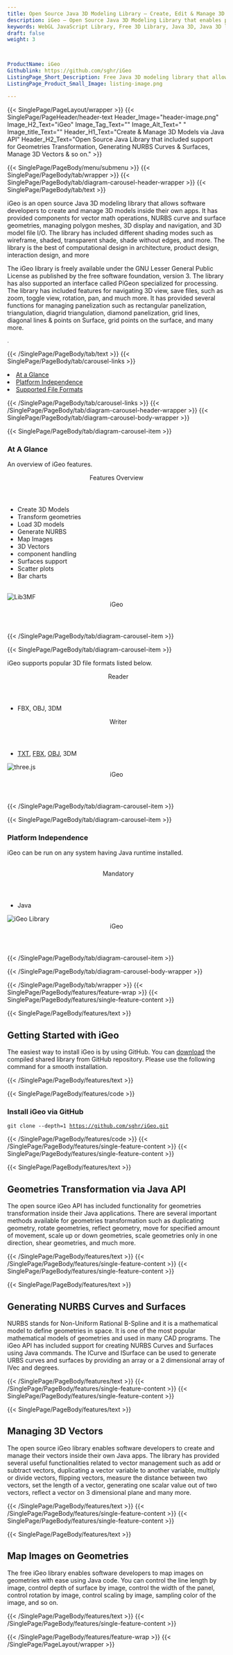 ```yaml
---
title: Open Source Java 3D Modeling Library – Create, Edit & Manage 3D Models
description: iGeo – Open Source Java 3D Modeling Library that enables programmers to  perform geometries transformation, generating NURBS curves & surfaces & manage 3D bectors
keywords: WebGL JavaScript Library, Free 3D Library, Java 3D, Java 3D library, Java 3d Diagram, read 3D Files, write 3D Files, Open Source 3D library, Render 3D files, Open Source Java Library, NURBS curve support, surface geometries, managing polygon meshes, 3D display
draft: false
weight: 3



ProductName: iGeo
Githublink: https://github.com/sghr/iGeo
ListingPage_Short_Description: Free Java 3D modeling library that allows software developers to create and manage 3D models inside their own apps.
ListingPage_Product_Small_Image: listing-image.png 

---
```


{{< SinglePage/PageLayout/wrapper >}}
{{< SinglePage/PageHeader/header-text
Header_Image="header-image.png"
Image_H2_Text="iGeo"
Image_Tag_Text=""
Image_Alt_Text=" "
Image_title_Text=""
Header_H1_Text="Create & Manage 3D Models via Java API"
Header_H2_Text="Open Source Java Library that included support for Geometries Transformation, Generating NURBS Curves & Surfaces, Manage 3D Vectors & so on." >}}

{{< SinglePage/PageBody/menu/submenu >}}
{{< SinglePage/PageBody/tab/wrapper >}}
{{< SinglePage/PageBody/tab/diagram-carousel-header-wrapper >}}
{{< SinglePage/PageBody/tab/text >}}



<p>iGeo is an open source Java 3D modeling library that allows software developers to create and manage 3D models inside their own apps. It has provided components for vector math operations, NURBS curve and surface geometries, managing polygon meshes, 3D display and navigation, and 3D model file I/O. The library has included different shading modes such as wireframe, shaded, transparent shade, shade without edges, and more. The library is the best of computational design in architecture, product design, interaction design, and more</p>
<p>The iGeo library is freely available under the GNU Lesser General Public License as published by the free software foundation, version 3. The library has also supported an interface called PiGeon specialized for processing. The library has included features for navigating 3D view, save files, such as zoom, toggle view, rotation, pan, and much more. It has provided several functions for managing panelization such as rectangular panelization, triangulation, diagrid triangulation, diamond panelization, grid lines, diagonal lines & points on Surface, grid points on the surface, and many more.</p>
<p><span style="font-size: 12.16px;">.</span></p>

{{< /SinglePage/PageBody/tab/text >}}
{{< SinglePage/PageBody/tab/carousel-links >}}

<li data-target="#diagramcarousel" data-slide-to="0"><a href="#">At a Glance</a></li>
<li data-target="#diagramcarousel" data-slide-to="2"><a href="#">Platform Independence</a></li>
<li data-target="#diagramcarousel" data-slide-to="1"><a class="activetab" href="#">Supported File Formats</a></li>


{{< /SinglePage/PageBody/tab/carousel-links >}}
{{< /SinglePage/PageBody/tab/diagram-carousel-header-wrapper >}}
{{< SinglePage/PageBody/tab/diagram-carousel-body-wrapper >}}

{{< SinglePage/PageBody/tab/diagram-carousel-item >}}
<h3>At A Glance</h3>
<p>An overview of iGeo features.</p>
<div class="diagram1 d1-poi">
<div class="d1-row">
<div class="d1-col d1-right"><header>Features Overview</header>
<ul>
<li>Create 3D Models</li>
<li>Transform geometries</li>
<li>Load 3D models</li>
<li>Generate NURBS</li>
<li>Map Images</li>
<li>3D Vectors</li>
<li>component handling</li>
<li>Surfaces support</li>
<li>Scatter plots</li>
<li>Bar charts</li>
</ul>
</div>
<!--/left-->
<div class="d1-col d1-right"> </div>
</div>
<div class="d1-logo"><img class="bg-dark" src='listing-image.png' alt="Lib3MF"><header>iGeo</header><footer><small></small></footer></div>
<!--/logo--></div>
<!--/diagram1-->
{{< /SinglePage/PageBody/tab/diagram-carousel-item >}}

{{< SinglePage/PageBody/tab/diagram-carousel-item >}}
<p>iGeo supports popular 3D file formats listed below.</p>
<div class="diagram1 d2  d1-poi">
<div class="d1-row">
<div class="d1-col d1-left"><header><i class="fa fa-arrows-v "> </i> Reader</header>
<ul>
<li><span class="aCOpRe">FBX, OBJ, 3DM</span></li>
</ul>
</div>
<!--/left-->
<div class="d1-col d1-right"><header><i class="fa  fa-long-arrow-down"> </i> Writer</header>
<ul>
<li><a href="https://docs.fileformat.com/word-processing/txt/">TXT</a>, <a href="https://docs.fileformat.com/3d/fbx/">FBX</a><span class="aCOpRe">, <a href="https://docs.fileformat.com/3d/obj/">OBJ</a>, 3DM</span></li>
</ul>
</div>
<!--/right--></div>
<!--/row-->
<div class="d1-logo"><img class="bg-dark" src='listing-image.png' alt="three.js"><header>iGeo</header><footer><small></small></footer></div>
<!--/logo--></div>
<!--/diagram2-->
{{< /SinglePage/PageBody/tab/diagram-carousel-item >}}

{{< SinglePage/PageBody/tab/diagram-carousel-item >}}
<h3>Platform Independence</h3>
<p>iGeo can be run on any system having Java runtime installed.</p>
<div class="diagram1 d1-poi">
<div class="d1-row">
<div class="d1-col d1-left"> </div>
<div class="d1-col d1-right"><header><i class="fa fa-cubes"> </i> Mandatory</header>
<ul>
<li>Java</li>
</ul>
</div>
<!--/left
<div class="d1-col d1-right">&nbsp;</div> --> <!--/right--></div>
<!--/row-->
<div class="d1-logo"><img class="bg-dark" src='listing-image.png' alt="iGeo Library"><header>iGeo</header><footer><small></small></footer></div>
<!--/logo--></div>
<!--/diagram2 -->
{{< /SinglePage/PageBody/tab/diagram-carousel-item >}}

{{< /SinglePage/PageBody/tab/diagram-carousel-body-wrapper >}}

{{< /SinglePage/PageBody/tab/wrapper >}}
{{< SinglePage/PageBody/features/feature-wrap >}}
{{< SinglePage/PageBody/features/single-feature-content >}}

{{< SinglePage/PageBody/features/text >}}
<h2 class="h2title">Getting Started with iGeo</h2>
<p>The easiest way to install iGeo is by using GitHub. You can <a href="https://github.com/sghr/iGeo/archive/master.zip">download</a> the compiled shared library from GitHub repository. Please use the following command for a smooth installation. </p>
{{< /SinglePage/PageBody/features/text >}}

{{< SinglePage/PageBody/features/code >}}
<h3><strong>Install iGeo via GitHub</strong></h3>
<pre><code class="html">git clone --depth=1 <a href="https://github.com/sghr/iGeo.git">https://github.com/sghr/iGeo.git</a> </code></pre>


{{< /SinglePage/PageBody/features/code >}}
{{< /SinglePage/PageBody/features/single-feature-content >}}
{{< SinglePage/PageBody/features/single-feature-content >}}

{{< SinglePage/PageBody/features/text >}}
<h2 class="h2title">Geometries Transformation via Java API</h2>
<p>The open source iGeo API has included functionality for geometries transformation inside their Java applications. There are several important methods available for geometries transformation such as duplicating geometry, rotate geometries, reflect geometry, move for specified amount of movement, scale up or down geometries, scale geometries only in one direction, shear geometries, and much more.</p>

{{< /SinglePage/PageBody/features/text >}}
{{< /SinglePage/PageBody/features/single-feature-content >}}
{{< SinglePage/PageBody/features/single-feature-content >}}

{{< SinglePage/PageBody/features/text >}}
<h2 class="h2title">Generating NURBS Curves and Surfaces</h2>
<p>NURBS stands for Non-Uniform Rational B-Spline and it is a mathematical model to define geometries in space. It is one of the most popular mathematical models of geometries and used in many CAD programs. The iGeo API has included support for creating NURBS Curves and Surfaces using Java commands. The ICurve and ISurface can be used to generate URBS curves and surfaces by providing an array or a 2 dimensional array of IVec and degrees.</p>

{{< /SinglePage/PageBody/features/text >}}
{{< /SinglePage/PageBody/features/single-feature-content >}}
{{< SinglePage/PageBody/features/single-feature-content >}}

{{< SinglePage/PageBody/features/text >}}
<h2 class="h2title">Managing 3D Vectors</h2>
<p>The open source iGeo library enables software developers to create and manage their vectors inside their own Java apps. The library has provided several useful functionalities related to vector management such as add or subtract vectors, duplicating a vector variable to another variable, multiply or divide vectors, flipping vectors, measure the distance between two vectors, set the length of a vector, generating one scalar value out of two vectors, reflect a vector on 3 dimensional plane and many more.</p>

{{< /SinglePage/PageBody/features/text >}}
{{< /SinglePage/PageBody/features/single-feature-content >}}
{{< SinglePage/PageBody/features/single-feature-content >}}

{{< SinglePage/PageBody/features/text >}}
<h2 class="h2title">Map Images on Geometries</h2>
<p>The free iGeo library enables software developers to map images on geometries with ease using Java code. You can control the line length by image, control depth of surface by image, control the width of the panel, control rotation by image, control scaling by image, sampling color of the image, and so on.</p>

{{< /SinglePage/PageBody/features/text >}}
{{< /SinglePage/PageBody/features/single-feature-content >}}

{{< /SinglePage/PageBody/features/feature-wrap >}}
{{< /SinglePage/PageLayout/wrapper >}}